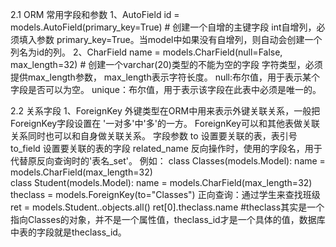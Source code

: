 2.1 ORM 常用字段和参数
	1、AutoField	
		id = models.AutoField(primary_key=True) # 创建一个自增的主键字段
		int自增列，必须填入参数 primary_key=True。当model中如果没有自增列，则自动会创建一个列名为id的列。
	2、CharField	
		name = models.CharField(null=False, max_length=32) # 创建一个varchar(20)类型的不能为空的字段
		字符类型，必须提供max_length参数， max_length表示字符长度。
		null:布尔值，用于表示某个字段是否可以为空。 
		unique：布尔值，用于表示该字段在此表中必须是唯一的。
		
2.2 关系字段
	1、ForeignKey
		外键类型在ORM中用来表示外键关联关系，一般把ForeignKey字段设置在 '一对多'中'多'的一方。
		ForeignKey可以和其他表做关联关系同时也可以和自身做关联关系。
		字段参数
			to 设置要关联的表，表引号
			to_field 设置要关联的表的字段
			related_name 反向操作时，使用的字段名，用于代替原反向查询时的'表名_set'。
			例如：
				class Classes(models.Model):
					name = models.CharField(max_length=32)				
				class Student(models.Model):
					name = models.CharField(max_length=32)
					theclass = models.ForeignKey(to="Classes")
		正向查询：通过学生来查找班级
			ret = models.Student..objects.all() 
			ret[0].theclass.name #theclass其实是一个指向Classes的对象，并不是一个属性值，theclass_id才是一个具体的值，数据库中表的字段就是theclass_id。


